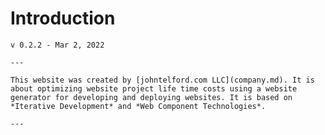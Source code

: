 # Introduction

```admonish warning "Work in Progress"
v 0.2.2 - Mar 2, 2022

---

This website was created by [johntelford.com LLC](company.md). It is about optimizing website project life time costs using a website generator for developing and deploying websites. It is based on *Iterative Development* and *Web Component Technologies*.

---

```

